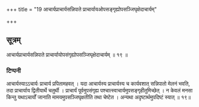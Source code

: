 +++
title = "19 आचार्यप्राचार्यसन्निपाते प्राचार्यायओपसङ्गृह्योपसञ्जिघृक्षेदाचार्यम्"

+++
## सूत्रम्
आचार्यप्राचार्यसन्निपाते प्राचार्यायोपसंगृह्योपसञ्जिघृक्षेदाचार्यम् ॥ १९ ॥  
### टिप्पनी
आचार्यस्याऽऽचार्यः प्राचार्य प्रपितामहवत् । यदा आचार्यस्य प्राचार्यस्य च कार्यवशात् सन्निपातो मेलनं भवति, तदा प्राचार्याय द्वितीयार्थे चतुर्थी । प्राचार्यं पूर्वमुपसंगृह्य पश्चात्स्वाचार्यमुपसङ्गृहीतुमिच्छेत् । न केवलं मनसा किन्तु यथाऽचार्यों जानाति मामयमुपसञ्जिघृक्षतीति तथा चेष्टेत । अन्यथा अदृष्टार्थमुपदिष्टं स्यात् ॥ १९॥  
